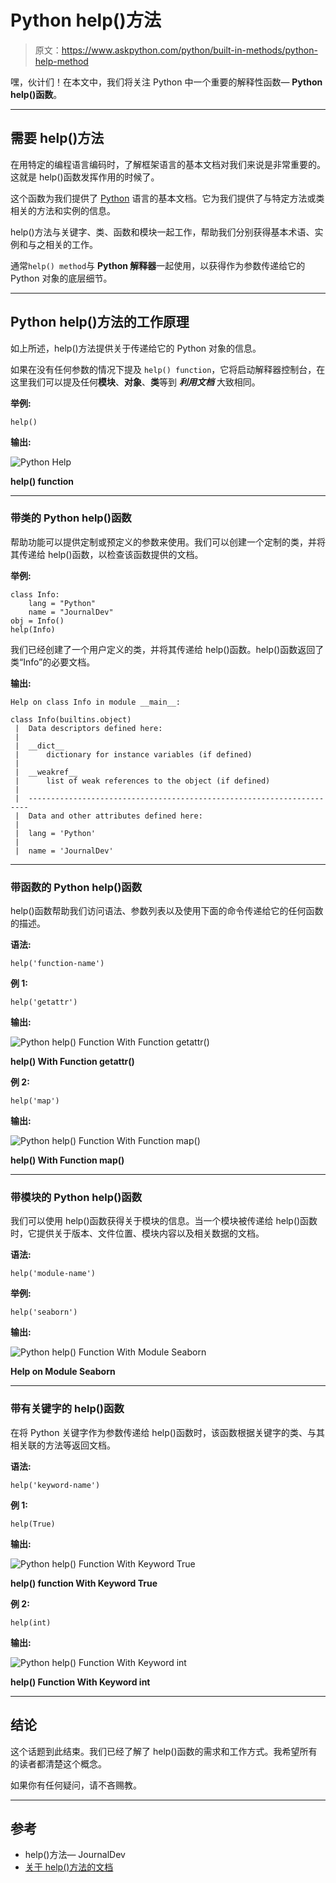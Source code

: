 # Python help()方法

> 原文：<https://www.askpython.com/python/built-in-methods/python-help-method>

嘿，伙计们！在本文中，我们将关注 Python 中一个重要的解释性函数— **Python help()函数**。

* * *

## 需要 help()方法

在用特定的编程语言编码时，了解框架语言的基本文档对我们来说是非常重要的。这就是 help()函数发挥作用的时候了。

这个函数为我们提供了 [Python](https://www.askpython.com/python) 语言的基本文档。它为我们提供了与特定方法或类相关的方法和实例的信息。

help()方法与关键字、类、函数和模块一起工作，帮助我们分别获得基本术语、实例和与之相关的工作。

通常`help() method`与 **Python 解释器**一起使用，以获得作为参数传递给它的 Python 对象的底层细节。

* * *

## Python help()方法的工作原理

如上所述，help()方法提供关于传递给它的 Python 对象的信息。

如果在没有任何参数的情况下提及 `help() function`，它将启动解释器控制台，在这里我们可以提及任何**模块**、**对象**、**类**等到 ***利用文档*** 大致相同。

**举例:**

```
help()

```

**输出:**

![Python Help](img/685651a6e01e4e4ed229958c8a9fdfd3.png)

**help() function**

* * *

### 带类的 Python help()函数

帮助功能可以提供定制或预定义的参数来使用。我们可以创建一个定制的类，并将其传递给 help()函数，以检查该函数提供的文档。

**举例:**

```
class Info:
    lang = "Python"
    name = "JournalDev"
obj = Info()
help(Info)

```

我们已经创建了一个用户定义的类，并将其传递给 help()函数。help()函数返回了类“Info”的必要文档。

**输出:**

```
Help on class Info in module __main__:

class Info(builtins.object)
 |  Data descriptors defined here:
 |  
 |  __dict__
 |      dictionary for instance variables (if defined)
 |  
 |  __weakref__
 |      list of weak references to the object (if defined)
 |  
 |  ----------------------------------------------------------------------
 |  Data and other attributes defined here:
 |  
 |  lang = 'Python'
 |  
 |  name = 'JournalDev'

```

* * *

### 带函数的 Python help()函数

help()函数帮助我们访问语法、参数列表以及使用下面的命令传递给它的任何函数的描述。

**语法:**

```
help('function-name')

```

**例 1:**

```
help('getattr')

```

**输出:**

![Python help() Function With Function getattr()](img/5a154b512f45ee5039a79d56c6fb6fc7.png)

**help() With Function getattr()**

**例 2:**

```
help('map')

```

**输出:**

![Python help() Function With Function map()](img/6b5c6b93eb4ffaae5e1622de3884e5ea.png)

**help() With Function map()**

* * *

### 带模块的 Python help()函数

我们可以使用 help()函数获得关于模块的信息。当一个模块被传递给 help()函数时，它提供关于版本、文件位置、模块内容以及相关数据的文档。

**语法:**

```
help('module-name')

```

**举例:**

```
help('seaborn')

```

**输出:**

![Python help() Function With Module Seaborn](img/02925916d720a81dd788cfc45198df7a.png)

**Help on Module Seaborn**

* * *

### 带有关键字的 help()函数

在将 Python 关键字作为参数传递给 help()函数时，该函数根据关键字的类、与其相关联的方法等返回文档。

**语法:**

```
help('keyword-name')

```

**例 1:**

```
help(True)

```

**输出:**

![Python help() Function With Keyword True](img/48c6c933ac078bc0573aa4d51423ae79.png)

**help() function With Keyword True**

**例 2:**

```
help(int)

```

**输出:**

![Python help() Function With Keyword int](img/23cdc9530565b3983b7bdbf7a2b3ea72.png)

**help() Function With Keyword int**

* * *

## 结论

这个话题到此结束。我们已经了解了 help()函数的需求和工作方式。我希望所有的读者都清楚这个概念。

如果你有任何疑问，请不吝赐教。

* * *

## 参考

*   help()方法— JournalDev
*   [关于 help()方法的文档](https://docs.python.org/3/library/functions.html#help)